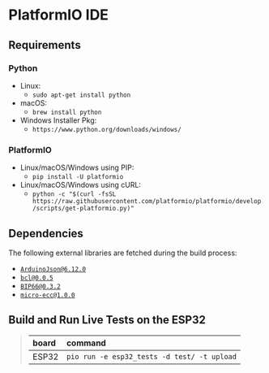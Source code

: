 
# PlatformIO IDE

## Requirements

### Python

* Linux:
  * `sudo apt-get install python`
* macOS:
  * `brew install python`
* Windows Installer Pkg:
  * `https://www.python.org/downloads/windows/`

### PlatformIO

* Linux/macOS/Windows using PIP:
  * `pip install -U platformio`
* Linux/macOS/Windows using cURL:
  * `python -c "$(curl -fsSL https://raw.githubusercontent.com/platformio/platformio/develop/scripts/get-platformio.py)"`

## Dependencies

The following external libraries are fetched during the build process:

* [`ArduinoJson@6.12.0`](https://github.com/bblanchon/ArduinoJson)
* [`bcl@0.0.5`](https://github.com/sleepdefic1t/bcl)
* [`BIP66@0.3.2`](https://github.com/sleepdefic1t/BIP66)
* [`micro-ecc@1.0.0`](https://github.com/kmackay/micro-ecc)

## Build and Run Live Tests on the ESP32

> | board | command                                      |
> | :---- | :------                                      |
> | ESP32 | `pio run -e esp32_tests -d test/ -t upload`  |
